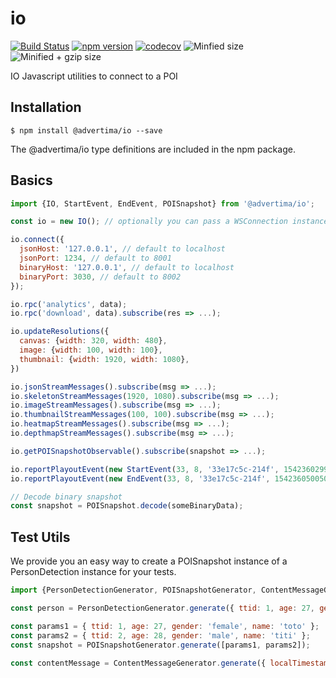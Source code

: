 # io

[![Build Status](https://travis-ci.org/advertima/io.svg?branch=development)](https://travis-ci.org/advertima/io)
[![npm version](https://badge.fury.io/js/%40advertima%2Fio.svg)](https://badge.fury.io/js/%40advertima%2Fio)
[![codecov](https://codecov.io/gh/advertima/io/branch/development/graph/badge.svg)](https://codecov.io/gh/advertima/io)
![Minfied size](https://badgen.net/bundlephobia/min/@advertima/io)
![Minified + gzip size](https://badgen.net/bundlephobia/minzip/@advertima/io)


IO Javascript utilities to connect to a POI

## Installation

```
$ npm install @advertima/io --save
```
The @advertima/io type definitions are included in the npm package.



## Basics

```js
import {IO, StartEvent, EndEvent, POISnapshot} from '@advertima/io';

const io = new IO(); // optionally you can pass a WSConnection instance. By default it will use an instance of TecWSConnection

io.connect({
  jsonHost: '127.0.0.1', // default to localhost
  jsonPort: 1234, // default to 8001
  binaryHost: '127.0.0.1', // default to localhost
  binaryPort: 3030, // default to 8002
});

io.rpc('analytics', data);
io.rpc('download', data).subscribe(res => ...);

io.updateResolutions({
  canvas: {width: 320, width: 480},
  image: {width: 100, width: 100},
  thumbnail: {width: 1920, width: 1080},
})

io.jsonStreamMessages().subscribe(msg => ...);
io.skeletonStreamMessages(1920, 1080).subscribe(msg => ...);
io.imageStreamMessages().subscribe(msg => ...);
io.thumbnailStreamMessages(100, 100).subscribe(msg => ...);
io.heatmapStreamMessages().subscribe(msg => ...);
io.depthmapStreamMessages().subscribe(msg => ...);

io.getPOISnapshotObservable().subscribe(snapshot => ...);

io.reportPlayoutEvent(new StartEvent(33, 8, '33e17c5c-214f', 1542360299788));
io.reportPlayoutEvent(new EndEvent(33, 8, '33e17c5c-214f', 1542360500504));

// Decode binary snapshot
const snapshot = POISnapshot.decode(someBinaryData);
```

## Test Utils

We provide you an easy way to create a POISnapshot instance of a PersonDetection instance for your tests.

```js
import {PersonDetectionGenerator, POISnapshotGenerator, ContentMessageGenerator} from '@advertima/io';

const person = PersonDetectionGenerator.generate({ ttid: 1, age: 27, gender: 'male', z: 1.4 });

const params1 = { ttid: 1, age: 27, gender: 'female', name: 'toto' };
const params2 = { ttid: 2, age: 28, gender: 'male', name: 'titi' };
const snapshot = POISnapshotGenerator.generate([params1, params2]);

const contentMessage = ContentMessageGenerator.generate({ localTimestamp: 1537362300000, contentId: '1', name: 'start', personPutIds: [], poi: 1 });

```

